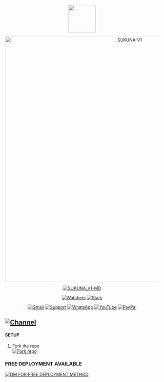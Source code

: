 <p align="center"> 
<a href="https://github.com/Mclaren-Ex"><img src="http://readme-typing-svg.herokuapp.com?font=mono&size=17&duration=4000&color=F7B11B&center=falso&vCenter=falso&lines=SUKUNA-+V1+by+Mclaren-Ex+2024+best+BUG-BOT.+%F0%9F%92%96" height="90px"></a> 
</p>
 
<p align="center">
<img src="https://encrypted-tbn0.gstatic.com/images?q=tbn:ANd9GcTf8aEr5V7xv09sYk4lp1ToF6rzkR41SGvtCQKuJxe24u_tQ3Qm9TaOxAw&s=10" alt="SUKUNA-V1" width="800"/>

</p>

<p align="center">
<a href="#"><img title="SUKUNA_V1-MD" src="https://img.shields.io/badge/DONT FORGET TO LEAVE A STAR 🌟 ¡THANKS! -red?colorA=%255ff0000&colorB=%23017e40&style=for-the-badge"></a> 
</p>

<p align="center">   
<a href="https://github.com/Mclaren-Ex/SUKUNA_V1/watchers"><img title="Watchers" src="https://img.shields.io/github/watchers/Mclaren-Ex/SUKUNA_V1?label=Watchers&color=green&style=flat-square"></a>
<a href="https://github.com/Mclaren-Ex/SUKUNA_V1/stargazers"><img title="Stars" src="https://img.shields.io/github/stars/Mclaren-Ex/SUKUNA_V1?label=Stars&color=yellow&style=flat-square"></a>
</p>

<div align="center">
 
[![Gmail](https://img.shields.io/badge/Gmail-D14836?style=for-the-badge&logo=gmail&logoColor=white)](mailto:Mclarenololade1@gmail.com)
[![Support](https://img.shields.io/badge/Support-2CA5E0?style=for-the-badge&logo=telegram&logoColor=white)](wa.me/+2349163768735)
[![WhatsApp](https://img.shields.io/badge/STAFF-25D366?style=for-the-badge&logo=whatsapp&logoColor=white)](https://wa.me/2347041039367)
[![YouTube](https://img.shields.io/badge/YouTube-FF0000?style=for-the-badge&logo=youtube&logoColor=white)](https://www.youtube.com/)
[![PayPal](https://img.shields.io/badge/PayPal-00457C?style=for-the-badge&logo=paypal&logoColor=white)](https://paypal)
</div>

## [![Channel](https://img.shields.io/badge/WhatsApp-25D366?style=for-the-badge&logo=whatsapp&logoColor=white)](___) 

#### SETUP

1. Fork the repo
    <br>
<a href='https://github.com/Mclaren-Ex/SUKUNA_V1/fork' target="_blank"><img alt='Fork repo' src='https://img.shields.io/badge/Fork Repo-100000?style=for-the-badge&logo=scan&logoColor=white&labelColor=black&color=black'/></a>
 
### FREE DEPLOYMENT AVAILABLE

[![DM FOR FREE DEPLOYMENT METHOD](https://img.shields.io/badge/DM+FOR+FREE+DEPLOYMENT+METHOD-25D366?style=for-the-badge&logo=whatsapp&logoColor=white)](https://wa.me/2347041039367)
